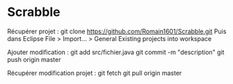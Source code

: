 # Scrabble

Récupérer projet :
git clone https://github.com/Romain1601/Scrabble.git
Puis dans Eclipse File > Import... > General Existing projects into workspace

Ajouter modification :
git add src/fichier.java
git commit -m "description"
git push origin master

Récupérer modification projet :
git fetch
git pull origin master
